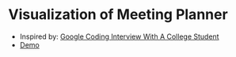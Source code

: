 # Visualization of Meeting Planner

- Inspired by: [Google Coding Interview With A College Student](https://www.youtube.com/watch?v=3Q_oYDQ2whs)
- [Demo](http://nomad.onthewifi.com/vmp/)
